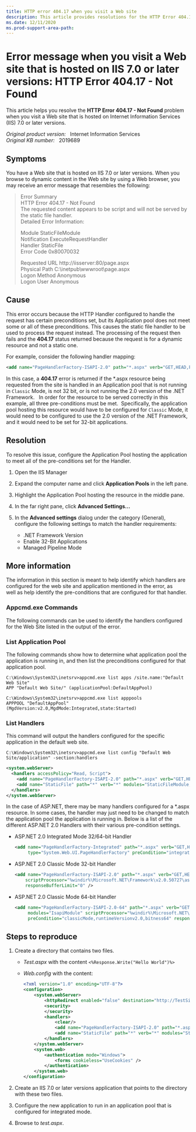 ```yaml
---
title: HTTP error 404.17 when you visit a Web site
description: This article provides resolutions for the HTTP Error 404.17 - Not Found error when you visit a Web site that is hosted on IIS 7.0 or later versions.
ms.date: 12/11/2020
ms.prod-support-area-path: 
---
```

# Error message when you visit a Web site that is hosted on IIS 7.0 or later versions: HTTP Error 404.17 - Not Found

This article helps you resolve the **HTTP Error 404.17 - Not Found** problem when you visit a Web site that is hosted on Internet Information Services (IIS) 7.0 or later versions.

_Original product version:_ &nbsp; Internet Information Services  
_Original KB number:_ &nbsp; 2019689

## Symptoms

You have a Web site that is hosted on IIS 7.0 or later versions. When you browse to dynamic content in the Web site by using a Web browser, you may receive an error message that resembles the following:

> Error Summary  
HTTP Error 404.17 - Not Found  
The requested content appears to be script and will not be served by the static file handler.  
Detailed Error Information:  
>
> Module StaticFileModule  
Notification ExecuteRequestHandler  
Handler StaticFile  
Error Code 0x80070032  
>
> Requested URL http://iisserver:80/page.aspx  
Physical Path C:\inetpub\wwwroot\page.aspx  
Logon Method Anonymous  
Logon User Anonymous  

## Cause

This error occurs because the HTTP Handler configured to handle the request has certain preconditions set, but its Application pool does not meet some or all of these preconditions. This causes the static file handler to be used to process the request instead. The processing of the request then fails and the **404.17** status returned because the request is for a dynamic resource and not a static one.

For example, consider the following handler mapping:

```xml
<add name="PageHandlerFactory-ISAPI-2.0" path="*.aspx" verb="GET,HEAD,POST,DEBUG" modules="IsapiModule" scriptProcessor="%windir%\Microsoft.NET\Framework\v2.0.50727\aspnet_isapi.dll" preCondition="classicMode,runtimeVersionv2.0,bitness32" responseBufferLimit="0" />
```

In this case, a **404.17** error is returned if the *.aspx resource being requested from the site is handled in an Application pool that is not running in `Classic` Mode, is not 32 bit, or is not running the 2.0 version of the .NET Framework.   In order for the resource to be served correctly in this example, all three pre-conditions must be met.  Specifically, the application pool hosting this resource would have to be configured for `Classic` Mode, it would need to be configured to use the 2.0 version of the .NET Framework, and it would need to be set for 32-bit applications.

## Resolution

To resolve this issue, configure the Application Pool hosting the application to meet all of the pre-conditions set for the Handler.

1. Open the IIS Manager
2. Expand the computer name and click **Application Pools** in the left pane.
3. Highlight the Application Pool hosting the resource in the middle pane.
4. In the far right pane, click **Advanced Settings...**
5. In the **Advanced settings** dialog under the category (General), configure the following settings to match the handler requirements:

   - .NET Framework Version
   - Enable 32-Bit Applications
   - Managed Pipeline Mode

## More information

The information in this section is meant to help identify which handlers are configured for the web site and application mentioned in the error, as well as help identify the pre-conditions that are configured for that handler.

### Appcmd.exe Commands

The following commands can be used to identify the handlers configured for the Web Site listed in the output of the error.

### List Application Pool

The following commands show how to determine what application pool the application is running in, and then list the preconditions configured for that application pool.

```console
C:\Windows\System32\inetsrv>appcmd.exe list apps /site.name:"Default Web Site"
APP "Default Web Site/" (applicationPool:DefaultAppPool)

C:\Windows\System32\inetsrv>appcmd.exe list apppools
APPPOOL "DefaultAppPool" (MgdVersion:v2.0,MgdMode:Integrated,state:Started)
```

### List Handlers

This command will output the handlers configured for the specific application in the default web site.

```console
C:\Windows\System32\inetsrv>appcmd.exe list config "Default Web Site/application" -section:handlers
```

```xml
<system.webServer>
  <handlers accessPolicy="Read, Script">
    <add name="PageHandlerFactory-ISAPI-2.0" path="*.aspx" verb="GET,HEAD,POST,DEBUG" modules="IsapiModule" scriptProcessor="%windir%\Microsoft.NET\Framework\v2.0.50727\aspnet_isapi.dll" preCondition="classicMode,runtimeVersionv2.0,bitness32" responseBufferLimit="0" />
    <add name="StaticFile" path="*" verb="*" modules="StaticFileModule,DefaultDocumentModule,DirectoryListingModule" resourceType="Either" requireAccess="Read" />
  </handlers>
</system.webServer>
```

In the case of ASP.NET, there may be many handlers configured for a *.aspx resource. In some cases, the handler may just need to be changed to match the application pool the application is running in. Below is a list of the different ASP.NET 2.0 Handlers with their various pre-condition settings.

- ASP.NET 2.0 Integrated Mode 32/64-bit Handler

    ```xml
    <add name="PageHandlerFactory-Integrated" path="*.aspx" verb="GET,HEAD,POST,DEBUG" 
         type="System.Web.UI.PageHandlerFactory" preCondition="integratedMode" />
    ```

- ASP.NET 2.0 Classic Mode 32-bit Handler

    ```xml
    <add name="PageHandlerFactory-ISAPI-2.0" path="*.aspx" verb="GET,HEAD,POST,DEBUG" modules="IsapiModule" 
        scriptProcessor="%windir%\Microsoft.NET\Framework\v2.0.50727\aspnet_isapi.dll" preCondition="classicMode,runtimeVersionv2.0,bitness32" 
        responseBufferLimit="0" />
    ```

- ASP.NET 2.0 Classic Mode 64-bit Handler

    ```xml
    <add name="PageHandlerFactory-ISAPI-2.0-64" path="*.aspx" verb="GET,HEAD,POST,DEBUG" 
         modules="IsapiModule" scriptProcessor="%windir%\Microsoft.NET\Framework64\v2.0.50727\aspnet_isapi.dll" 
         preCondition="classicMode,runtimeVersionv2.0,bitness64" responseBufferLimit="0" />
    ```

## Steps to reproduce

1. Create a directory that contains two files.  

    - *Test.aspx* with the content `<%Response.Write("Hello World")%>`
  
    - *Web.config* with the content:
  
        ```xml
        <?xml version="1.0" encoding="UTF-8"?>
        <configuration>
            <system.webServer>
                <httpRedirect enabled="false" destination="http://TestSite" exactDestination="false" childOnly="false" httpResponseStatus="Permanent" />
                <security>
                </security>
                <handlers>
                    <clear/>
                    <add name="PageHandlerFactory-ISAPI-2.0" path="*.aspx" verb="GET,HEAD,POST,DEBUG" modules="IsapiModule" scriptProcessor="%windir%\Microsoft.NET\Framework\v2.0.50727\aspnet_isapi.dll" preCondition="classicMode,runtimeVersionv2.0,bitness32" responseBufferLimit="0" />
                    <add name="StaticFile" path="*" verb="*" modules="StaticFileModule,DefaultDocumentModule,DirectoryListingModule" resourceType="Either" requireAccess="Read" />
                </handlers>
            </system.webServer>
            <system.web>
                <authentication mode="Windows">
                    <forms cookieless="UseCookies" />
                </authentication>
            </system.web>
        </configuration>
        ```

2. Create an IIS 7.0 or later versions application that points to the directory with these two files.

3. Configure the new application to run in an application pool that is configured for integrated mode.

4. Browse to *test.aspx*.
